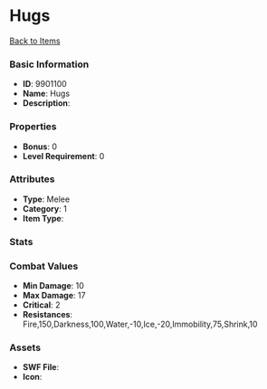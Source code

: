 # Hugs



[Back to Items](../items.md)

### Basic Information

- **ID**: 9901100
- **Name**: Hugs
- **Description**: 

### Properties

- **Bonus**: 0
- **Level Requirement**: 0

### Attributes

- **Type**: Melee
- **Category**: 1
- **Item Type**: 

### Stats


### Combat Values

- **Min Damage**: 10
- **Max Damage**: 17
- **Critical**: 2
- **Resistances**: Fire,150,Darkness,100,Water,-10,Ice,-20,Immobility,75,Shrink,10

### Assets

- **SWF File**: 
- **Icon**: 

